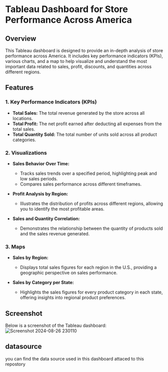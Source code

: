 # Tableau Dashboard for Store Performance Across America

## Overview
This Tableau dashboard is designed to provide an in-depth analysis of store performance across America. It includes key performance indicators (KPIs), various charts, and a map to help visualize and understand the most important data related to sales, profit, discounts, and quantities across different regions.

## Features

### 1. **Key Performance Indicators (KPIs)**
- **Total Sales:** The total revenue generated by the store across all locations.
- **Total Profit:** The net profit earned after deducting all expenses from the total sales.
- **Total Quantity Sold:** The total number of units sold across all product categories.

### 2. **Visualizations**
- **Sales Behavior Over Time:** 
  - Tracks sales trends over a specified period, highlighting peak and low sales periods.
  - Compares sales performance across different timeframes.

- **Profit Analysis by Region:** 
  - Illustrates the distribution of profits across different regions, allowing you to identify the most profitable areas.

- **Sales and Quantity Correlation:** 
  - Demonstrates the relationship between the quantity of products sold and the sales revenue generated.

### 3. **Maps**
- **Sales by Region:**
  - Displays total sales figures for each region in the U.S., providing a geographic perspective on sales performance.

- **Sales by Category per State:**
  - Highlights the sales figures for every product category in each state, offering insights into regional product preferences.

## Screenshot
Below is a screenshot of the Tableau dashboard:
![Screenshot 2024-08-26 230110](https://github.com/user-attachments/assets/28c2fb23-1662-4513-a75c-b4884d97f03c)


## datasource 
you can find the data source used in this dashboard attaced to this repostory

